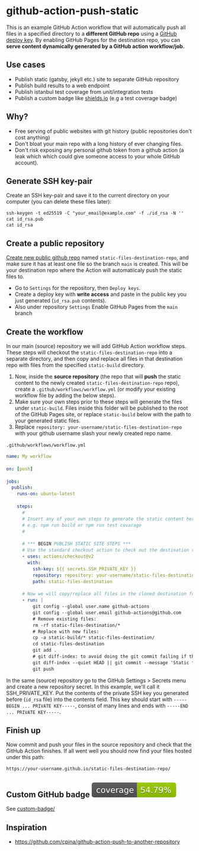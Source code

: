 # github-action-push-static

This is an example GitHub Action workflow that will automatically push all files in a specified directory to a **different GitHub repo** using a [GitHub deploy key](https://docs.github.com/en/free-pro-team@latest/developers/overview/managing-deploy-keys). By enabling GitHub Pages for the destination repo, you can **serve content dynamically generated by a GitHub action workflow/job.**

## Use cases

- Publish static (gatsby, jekyll etc.) site to separate GitHub repository
- Publish build results to a web endpoint
- Publish istanbul test coverage from unit/integration tests
- Publish a custom badge like [shields.io](https://shields.io) (e.g a test coverage badge)

## Why?

- Free serving of public websites with git history (public repositories don't cost anything)
- Don't bloat your main repo with a long history of ever changing files.
- Don't risk exposing any personal github token from a github action (a leak which which could give someone access to your whole GitHub account).

## Generate SSH key-pair

Create an SSH key-pair and save it to the current directory on your computer (you can delete these files later):
```
ssh-keygen -t ed25519 -C "your_email@example.com" -f ./id_rsa -N ''
cat id_rsa.pub
cat id_rsa
```

## Create a public repository

[Create new public github repo](https://github.com/new) named `static-files-destination-repo`, and make sure it has at least one file so the branch `main` is created. This will be your destination repo where the Action will automatiicaly push the static files to.
- Go to `Settings` for the repository, then `Deploy keys`.
- Create a deploy key with **write access** and paste in the public key you just generated (`id_rsa.pub` contents).
- Also under repository `Settings` Enable GitHub Pages from the `main` branch

## Create the workflow

In our main (source) repository we will add GitHub Action workflow steps. These steps will checkout the `static-files-destination-repo` into a separate directory, and then copy and replace all files in that destination repo with files from the specified `static-build` directory.

1. Now, inside the **source repository** (the repo that will **push** the static content to the newly created `static-files-destination-repo` repo), create a `.github/workflows/workflow.yml` (or modify your existing workflow file by adding the below steps). 
2. Make sure your own steps prior to these steps will generate the files under `static-build`. Files inside this folder will be published to the root of the GitHub Pages site, or replace `static-build` below with the path to your generated static files.
3. Replace `repository: your-username/static-files-destination-repo` with your github username slash your newly created repo name.

`.github/workflows/workflow.yml`

```yml
name: My workflow

on: [push]

jobs:
  publish:
    runs-on: ubuntu-latest

    steps:
      #
      # Insert any of your own steps to generate the static content here (in a directory called `static-build`)
      # e.g. npm run build or npm run test covarage
      #

      # *** BEGIN PUBLISH STATIC SITE STEPS ***
      # Use the standard checkout action to check out the destination repo to a separate directory
      - uses: actions/checkout@v2
        with:
          ssh-key: ${{ secrets.SSH_PRIVATE_KEY }}
          repository: repository: your-username/static-files-destination-repo # *** REPLACE WITH YOUR OWN ***
          path: static-files-destination

      # Now we will copy/replace all files in the cloned destination folder, and finally push the changes:
      - run: |
          git config --global user.name github-actions
          git config --global user.email github-actions@github.com
          # Remove existing files:
          rm -rf static-files-destination/*
          # Replace with new files:
          cp -a static-build/* static-files-destination/
          cd static-files-destination
          git add .
          # git diff-index: to avoid doing the git commit failing if there are no changes to be commit
          git diff-index --quiet HEAD || git commit --message 'Static file updates'
          git push
```

In the same (source) repository go to the GitHub Settings > Secrets menu and create a new repository secret. In this example, we'll call it SSH_PRIVATE_KEY. Put the contents of the private SSH key you generated before (`id_rsa` file) into the contents field. This key should start with `-----BEGIN ... PRIVATE KEY-----`, consist of many lines and ends with `-----END ... PRIVATE KEY-----`.

## Finish up

Now commit and push your files in the source repository and check that the GitHub Action finishes. If all went well you should now find your files hosted under this path:

```
https://your-username.github.io/static-files-destination-repo/
```

## Custom GitHub badge ![](custom-badge/example.svg)

See [custom-badge/](custom-badge/)

## Inspiration

- https://github.com/cpina/github-action-push-to-another-repository
